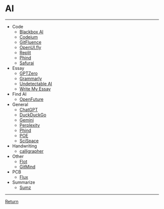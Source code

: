 # AI

---

- Code
  - [Blackbox AI](https://www.blackbox.ai/)
  - [Codeium](https://codeium.com/profile)
  - [GitFluence](https://www.gitfluence.com/)
  - [OpenUI.fly](https://openui.fly.dev/ai/new)
  - [Replit](https://replit.com/)
  - [Phind](https://www.phind.com/search?home=true)
  - [Safurai](https://www.safurai.com/)
- Essay
  - [GPTZero](https://gptzero.me/)
  - [Grammarly](https://www.grammarly.com/)
  - [Undetectable AI](https://undetectable.ai/)
  - [Write My Essay](https://writemyessays.ai/)
- Find AI
  - [OpenFuture](https://openfuture.ai/vi)
- General
  - [ChatGPT](https://chat.openai.com/)
  - [DuckDuckGo](https://duckduckgo.com/)
  - [Gemini](https://gemini.google.com/app)
  - [Perplexity](https://www.perplexity.ai/)
  - [Phind](https://www.phind.com/)
  - [POE](https://poe.com/ChatGPT)
  - [SciSpace](https://typeset.io/)
- Handwriting
  - [calligrapher](https://www.calligrapher.ai/)
- Other
  - [Flot](https://flot.ai/)
  - [GitMind](https://gitmind.com/)
- PCB
  - [Flux](https://www.flux.ai/p)
- Summarize
  - [Sumz](https://sumz-ai.hugo-ribaud.com/)

---

[Return](./../README.md)
